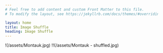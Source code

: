 ```yaml
---
# Feel free to add content and custom Front Matter to this file.
# To modify the layout, see https://jekyllrb.com/docs/themes/#overriding-theme-defaults

layout: home
title: Image Shuffle
heading: Image Shuffle
---
```

!(/assets/Montauk.jpg) !!(/assets/Montauk - shuffled.jpg)
